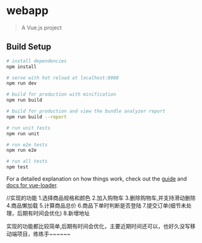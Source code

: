 # webapp

> A Vue.js project

## Build Setup

``` bash
# install dependencies
npm install

# serve with hot reload at localhost:8080
npm run dev

# build for production with minification
npm run build

# build for production and view the bundle analyzer report
npm run build --report

# run unit tests
npm run unit

# run e2e tests
npm run e2e

# run all tests
npm test
```

For a detailed explanation on how things work, check out the [guide](http://vuejs-templates.github.io/webpack/) and [docs for vue-loader](http://vuejs.github.io/vue-loader).

//实现的功能
1.选择商品规格和颜色
2.加入购物车
3.删除购物车,并支持滑动删除
4.商品懒加载
5.计算商品总价
6.商品下单时判断是否登陆
7.提交订单(细节未处理，后期有时间会优化)
8.新增地址

实现的功能都比较简单,后期有时间会优化，主要近期时间还可以，也好久没写移动端项目，练练手~~~~~~ 
